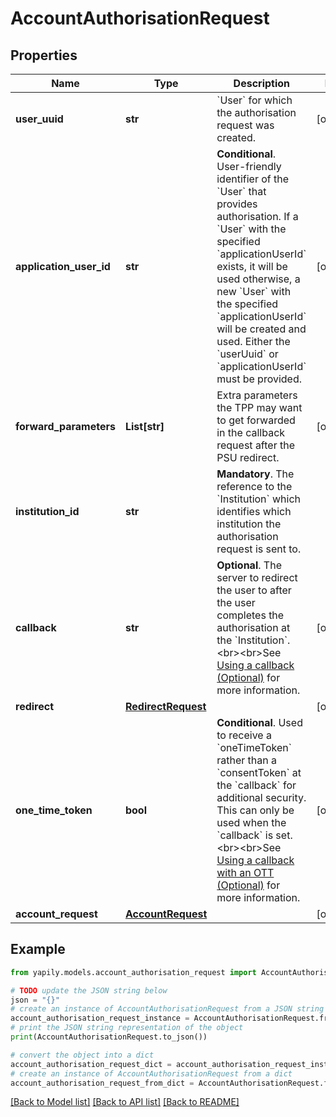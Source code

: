 # AccountAuthorisationRequest


## Properties

Name | Type | Description | Notes
------------ | ------------- | ------------- | -------------
**user_uuid** | **str** | &#x60;User&#x60; for which the authorisation request was created. | [optional] 
**application_user_id** | **str** | __Conditional__. User-friendly identifier of the &#x60;User&#x60; that provides authorisation. If a &#x60;User&#x60; with the specified &#x60;applicationUserId&#x60; exists, it will be used otherwise, a new &#x60;User&#x60; with the specified &#x60;applicationUserId&#x60; will be created and used. Either the &#x60;userUuid&#x60; or &#x60;applicationUserId&#x60; must be provided. | [optional] 
**forward_parameters** | **List[str]** | Extra parameters the TPP may want to get forwarded in the callback request after the PSU redirect. | [optional] 
**institution_id** | **str** | __Mandatory__. The reference to the &#x60;Institution&#x60; which identifies which institution the authorisation request is sent to. | 
**callback** | **str** | __Optional__. The server to redirect the user to after the user completes the authorisation at the &#x60;Institution&#x60;. &lt;br&gt;&lt;br&gt;See [Using a callback (Optional)](https://docs.yapily.com/pages/knowledge/yapily-concepts/callback_url/#using-a-callback-optional) for more information. | [optional] 
**redirect** | [**RedirectRequest**](RedirectRequest.md) |  | [optional] 
**one_time_token** | **bool** | __Conditional__. Used to receive a &#x60;oneTimeToken&#x60; rather than a &#x60;consentToken&#x60; at the &#x60;callback&#x60; for additional security. This can only be used when the &#x60;callback&#x60; is set. &lt;br&gt;&lt;br&gt;See [Using a callback with an OTT (Optional)](https://docs.yapily.com/pages/knowledge/yapily-concepts/callback_url/#using-a-callback-with-an-ott-optional) for more information. | [optional] 
**account_request** | [**AccountRequest**](AccountRequest.md) |  | [optional] 

## Example

```python
from yapily.models.account_authorisation_request import AccountAuthorisationRequest

# TODO update the JSON string below
json = "{}"
# create an instance of AccountAuthorisationRequest from a JSON string
account_authorisation_request_instance = AccountAuthorisationRequest.from_json(json)
# print the JSON string representation of the object
print(AccountAuthorisationRequest.to_json())

# convert the object into a dict
account_authorisation_request_dict = account_authorisation_request_instance.to_dict()
# create an instance of AccountAuthorisationRequest from a dict
account_authorisation_request_from_dict = AccountAuthorisationRequest.from_dict(account_authorisation_request_dict)
```
[[Back to Model list]](../README.md#documentation-for-models) [[Back to API list]](../README.md#documentation-for-api-endpoints) [[Back to README]](../README.md)


